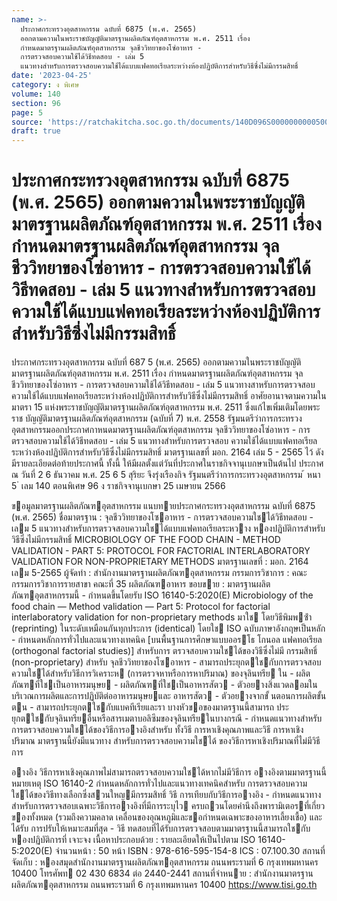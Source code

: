 ```yaml
---
name: >-
  ประกาศกระทรวงอุตสาหกรรม ฉบับที่ 6875 (พ.ศ. 2565)
  ออกตามความในพระราชบัญญัติมาตรฐานผลิตภัณฑ์อุตสาหกรรม พ.ศ. 2511 เรื่อง
  กำหนดมาตรฐานผลิตภัณฑ์อุตสาหกรรม จุลชีววิทยาของโซ่อาหาร -
  การตรวจสอบความใช้ได้วิธีทดสอบ - เล่ม 5
  แนวทางสำหรับการตรวจสอบความใช้ได้แบบแฟคทอเรียลระหว่างห้องปฏิบัติการสำหรับวิธีซึ่งไม่มีกรรมสิทธิ์
date: '2023-04-25'
category: ง พิเศษ
volume: 140
section: 96
page: 5
source: 'https://ratchakitcha.soc.go.th/documents/140D096S0000000000500.pdf'
draft: true
---
```


# ประกาศกระทรวงอุตสาหกรรม ฉบับที่ 6875 (พ.ศ. 2565) ออกตามความในพระราชบัญญัติมาตรฐานผลิตภัณฑ์อุตสาหกรรม พ.ศ. 2511 เรื่อง กำหนดมาตรฐานผลิตภัณฑ์อุตสาหกรรม จุลชีววิทยาของโซ่อาหาร - การตรวจสอบความใช้ได้วิธีทดสอบ - เล่ม 5 แนวทางสำหรับการตรวจสอบความใช้ได้แบบแฟคทอเรียลระหว่างห้องปฏิบัติการสำหรับวิธีซึ่งไม่มีกรรมสิทธิ์

ประกาศกระทรวงอุตสาหกรรม ฉบับที่ 687 5 (พ.ศ. 2565) ออกตามความในพระราชบัญญัติมาตรฐานผลิตภัณฑ์อุตสาหกรรม พ.ศ. 2511 เรื่อง กำหนดมาตรฐานผลิตภัณฑ์อุตสาหกรรม จุลชีววิทยาของโซ่อาหาร - การตรวจสอบความใช้ได้วิธีทดสอบ - เล่ม 5 แนวทางสาหรับการตรวจสอบความใช้ได้แบบแฟคทอเรียลระหว่างห้องปฏิบัติการสำหรับวิธีซึ่งไม่มีกรรมสิทธิ์ อาศัยอานาจตามความในมาตรา 15 แห่งพระราชบัญญัติมาตรฐานผลิตภัณฑ์อุตสาหกรรม พ.ศ. 2511 ซึ่งแก้ไขเพิ่มเติมโดยพระราช บัญญัติมาตรฐานผลิตภัณฑ์อุตสาหกรรม (ฉบับที่ 7) พ.ศ. 2558 รัฐมนตรีว่าการกระทรวงอุตสาหกรรมออกประกาศกาหนดมาตรฐานผลิตภัณฑ์อุตสาหกรรม จุลชีววิทยาของโซ่อาหาร - การตรวจสอบความใช้ได้วิธีทดสอบ - เล่ม 5 แนวทางสำหรับการตรวจสอบ ความใช้ได้แบบแฟคทอเรียลระหว่างห้องปฏิบัติการสำหรับวิธีซึ่งไม่มีกรรมสิทธิ์ มาตรฐานเลขที่ มอก. 2164 เล่ม 5 - 2565 ไว้ ดังมีรายละเอียดต่อท้ายประกาศนี้ ทั้งนี้ ให้มีผลตั้งแต่วันที่ประกาศในราชกิจจานุเบกษาเป็นต้นไป ประกาศ ณ วันที่ 2 6 ธันวาคม พ.ศ. 25 6 5 สุริยะ จึงรุ่งเรืองกิจ รัฐมนตรีว่าการกระทรวงอุตสาหกรรม ้ หนา 5 ่ เลม 140 ตอนพิเศษ 96 ง ราชกิจจานุเบกษา 25 เมษายน 2566

ขอมูลมาตรฐานผลิตภัณฑอุตสาหกรรม แนบทายประกาศกระทรวงอุตสาหกรรม ฉบับที่ 6875 (พ.ศ. 2565) ชื่อมาตรฐาน : จุลชีววิทยาของโซอาหาร - การตรวจสอบความใชได้วิธีทดสอบ - เลม 5 แนวทางสําหรับการตรวจสอบความใชได้แบบแฟคทอเรียลระหวาง หองปฏิบัติการสําหรับวิธีซึ่งไม่มีกรรมสิทธิ์ MICROBIOLOGY OF THE FOOD CHAIN - METHOD VALIDATION - PART 5: PROTOCOL FOR FACTORIAL INTERLABORATORY VALIDATION FOR NON-PROPRIETARY METHODS มาตรฐานเลขที่ : มอก. 2164 เลม 5-2565 ผู้จัดทํา : สํานักงานมาตรฐานผลิตภัณฑอุตสาหกรรม กรรมการวิชาการ : คณะกรรมการวิชาการรายสาขา คณะที่ 35 ผลิตภัณฑอาหาร ขอบขาย : มาตรฐานผลิตภัณฑอุตสาหกรรมนี้ - กําหนดขึ้นโดยรับ ISO 16140-5:2020(E) Microbiology of the food chain — Method validation — Part 5: Protocol for factorial interlaboratory validation for non-proprietary methods มาใช โดยวิธีพิมพซ้ํา (reprinting) ในระดับเหมือนกันทุกประการ (identical) โดยใช ISO ฉบับภาษาอังกฤษเป็นหลัก - กําหนดหลักการทั่วไปและแนวทางเทคนิค [บนพื้นฐานการศึกษาแบบออรโธ โกนอล แฟคทอเรียล (orthogonal factorial studies)] สําหรับการ ตรวจสอบความใชได้ของวิธีซึ่งไม่มี กรรมสิทธิ์ (non-proprietary) สําหรับ จุลชีววิทยาของโซอาหาร - สามารถประยุกตใชกับการตรวจสอบความใชได้สําหรับวิธีการวิเคราะห (การตรวจหาหรือการหาปริมาณ) ของจุลินทรีย ใน - ผลิตภัณฑที่ใชเป็นอาหารมนุษย - ผลิตภัณฑที่ใชเป็นอาหารสัตว - ตัวอยางสิ่งแวดลอมในบริเวณการผลิตและการปฏิบัติต่ออาหารมนุษยและ อาหารสัตว - ตัวอยางจากขั้ นตอนการผลิตขั้นตน - สามารถประยุกตใชกับแบคทีเรียและรา บางหัวขอของมาตรฐานนี้สามารถ ประยุกตใชกับจุลินทรียอื่นหรือสารเมตาบอลิซึมของจุลินทรียในบางกรณี - กําหนดแนวทางสําหรับการตรวจสอบความใชได้ของวิธีการอางอิงสําหรับ ทั้งวิธี การหาเชิงคุณภาพและวิธี การหาเชิงปริมาณ มาตรฐานนี้ยังมีแนวทาง สําหรับการตรวจสอบความใชได้ ของวิธีการหาเชิงปริมาณที่ไม่มีวิธีการ

อางอิง วิธีการหาเชิงคุณภาพไม่สามารถตรวจสอบความใชได้หากไม่มีวิธีการ อางอิงตามมาตรฐานนี้ หมายเหตุ ISO 16140-2 กําหนดหลักการทั่วไปและแนวทางเทคนิคสําหรับ การตรวจสอบความใชได้ของวิธีทางเลือกซึ่งสวนใหญมีกรรมสิทธิ์ วิธี การเทียบกับวิธีการอางอิง - กําหนดแนวทางสําหรับการตรวจสอบเฉพาะวิธีการอางอิงที่มีการระบุไว ครบถวนโดยคํานึงถึงพารามิเตอรที่เกี่ยวของทั้งหมด (รวมถึงความคลาด เคลื่อนของอุณหภูมิและขอกําหนดเฉพาะของอาหารเลี้ยงเชื้อ) และได้รับ การปรับให้เหมาะสมที่สุด - วิธี ทดสอบที่ได้รับการตรวจสอบตามมาตรฐานนี้สามารถใชกับ หองปฏิบัติการที่ เจาะจง เนื้อหาประกอบด้วย : รายละเอียดให้เป็นไปตาม ISO 16140-5:2020(E) จํานวนหน้า : 50 หน้า ISBN : 978-616-595-154-8 ICS : 07.100.30 สถานที่ จัดเก็บ : หองสมุดสํานักงานมาตรฐานผลิตภัณฑอุตสาหกรรม ถนนพระรามที่ 6 กรุงเทพมหานคร 10400 โทรศัพท 02 430 6834 ต่อ 2440-2441 สถานที่จําหนาย : สํานักงานมาตรฐานผลิตภัณฑอุตสาหกรรม ถนนพระรามที่ 6 กรุงเทพมหานคร 10400 https://www.tisi.go.th
